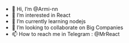 - 👋 Hi, I’m @Armi-nn                         
- 👀 I’m interested in React                                        
- 🌱 I’m currently learning nodejs                                    
- 💞️ I’m looking to collaborate on Big Companies                                            
- 📫 How to reach me in Telegram : @MrReact                                
<!--- 
Armi-nn/Armi-nn is a ✨ special ✨ repository because its `README.md` (this file) appears on your GitHub profile.
You can click the Preview link to take a look at your changes.
--->
